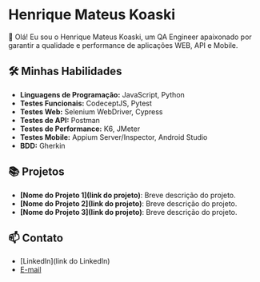 # Henrique Mateus Koaski

👋 Olá! Eu sou o Henrique Mateus Koaski, um QA Engineer apaixonado por garantir a qualidade e performance de aplicações WEB, API e Mobile.

## 🛠️ Minhas Habilidades

- **Linguagens de Programação:** JavaScript, Python
- **Testes Funcionais:** CodeceptJS, Pytest
- **Testes Web:** Selenium WebDriver, Cypress
- **Testes de API:** Postman
- **Testes de Performance:** K6, JMeter
- **Testes Mobile:** Appium Server/Inspector, Android Studio
- **BDD:** Gherkin

## 📚 Projetos

- **[Nome do Projeto 1](link do projeto)**: Breve descrição do projeto.
- **[Nome do Projeto 2](link do projeto)**: Breve descrição do projeto.
- **[Nome do Projeto 3](link do projeto)**: Breve descrição do projeto.

## 📫 Contato

- [LinkedIn](link do LinkedIn)
- [E-mail](mailto:seuemail@example.com)


